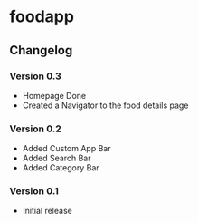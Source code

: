 # foodapp

## Changelog

### Version 0.3

- Homepage Done
- Created a Navigator to the food details page

### Version 0.2

- Added Custom App Bar
- Added Search Bar
- Added Category Bar

### Version 0.1

- Initial release
